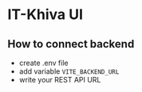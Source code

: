 # IT-Khiva UI 

## How to connect backend
- create .env file
- add variable  ``` VITE_BACKEND_URL ```
- write your REST API URL